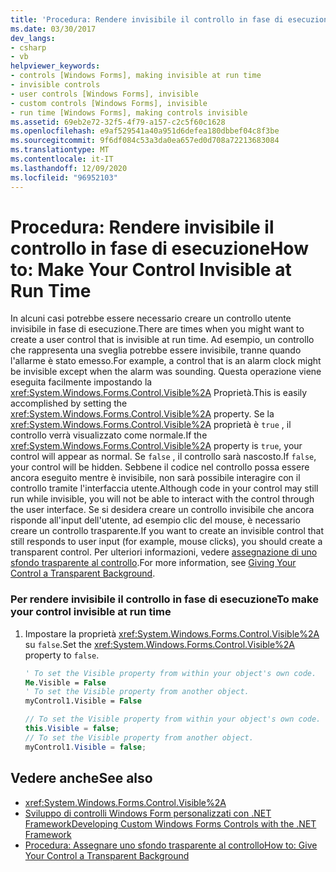 ```yaml
---
title: 'Procedura: Rendere invisibile il controllo in fase di esecuzione'
ms.date: 03/30/2017
dev_langs:
- csharp
- vb
helpviewer_keywords:
- controls [Windows Forms], making invisible at run time
- invisible controls
- user controls [Windows Forms], invisible
- custom controls [Windows Forms], invisible
- run time [Windows Forms], making controls invisible
ms.assetid: 69eb2e72-32f5-4f79-a157-c2c5f60c1628
ms.openlocfilehash: e9af529541a40a951d6defea180dbbef04c8f3be
ms.sourcegitcommit: 9f6df084c53a3da0ea657ed0d708a72213683084
ms.translationtype: MT
ms.contentlocale: it-IT
ms.lasthandoff: 12/09/2020
ms.locfileid: "96952103"
---
```

# <a name="how-to-make-your-control-invisible-at-run-time"></a><span data-ttu-id="6166b-102">Procedura: Rendere invisibile il controllo in fase di esecuzione</span><span class="sxs-lookup"><span data-stu-id="6166b-102">How to: Make Your Control Invisible at Run Time</span></span>
<span data-ttu-id="6166b-103">In alcuni casi potrebbe essere necessario creare un controllo utente invisibile in fase di esecuzione.</span><span class="sxs-lookup"><span data-stu-id="6166b-103">There are times when you might want to create a user control that is invisible at run time.</span></span> <span data-ttu-id="6166b-104">Ad esempio, un controllo che rappresenta una sveglia potrebbe essere invisibile, tranne quando l'allarme è stato emesso.</span><span class="sxs-lookup"><span data-stu-id="6166b-104">For example, a control that is an alarm clock might be invisible except when the alarm was sounding.</span></span> <span data-ttu-id="6166b-105">Questa operazione viene eseguita facilmente impostando la <xref:System.Windows.Forms.Control.Visible%2A> Proprietà.</span><span class="sxs-lookup"><span data-stu-id="6166b-105">This is easily accomplished by setting the <xref:System.Windows.Forms.Control.Visible%2A> property.</span></span> <span data-ttu-id="6166b-106">Se la <xref:System.Windows.Forms.Control.Visible%2A> proprietà è `true` , il controllo verrà visualizzato come normale.</span><span class="sxs-lookup"><span data-stu-id="6166b-106">If the <xref:System.Windows.Forms.Control.Visible%2A> property is `true`, your control will appear as normal.</span></span> <span data-ttu-id="6166b-107">Se `false` , il controllo sarà nascosto.</span><span class="sxs-lookup"><span data-stu-id="6166b-107">If `false`, your control will be hidden.</span></span> <span data-ttu-id="6166b-108">Sebbene il codice nel controllo possa essere ancora eseguito mentre è invisibile, non sarà possibile interagire con il controllo tramite l'interfaccia utente.</span><span class="sxs-lookup"><span data-stu-id="6166b-108">Although code in your control may still run while invisible, you will not be able to interact with the control through the user interface.</span></span> <span data-ttu-id="6166b-109">Se si desidera creare un controllo invisibile che ancora risponde all'input dell'utente, ad esempio clic del mouse, è necessario creare un controllo trasparente.</span><span class="sxs-lookup"><span data-stu-id="6166b-109">If you want to create an invisible control that still responds to user input (for example, mouse clicks), you should create a transparent control.</span></span> <span data-ttu-id="6166b-110">Per ulteriori informazioni, vedere [assegnazione di uno sfondo trasparente al controllo](how-to-give-your-control-a-transparent-background.md).</span><span class="sxs-lookup"><span data-stu-id="6166b-110">For more information, see [Giving Your Control a Transparent Background](how-to-give-your-control-a-transparent-background.md).</span></span>  
  
### <a name="to-make-your-control-invisible-at-run-time"></a><span data-ttu-id="6166b-111">Per rendere invisibile il controllo in fase di esecuzione</span><span class="sxs-lookup"><span data-stu-id="6166b-111">To make your control invisible at run time</span></span>  
  
1. <span data-ttu-id="6166b-112">Impostare la proprietà <xref:System.Windows.Forms.Control.Visible%2A> su `false`.</span><span class="sxs-lookup"><span data-stu-id="6166b-112">Set the <xref:System.Windows.Forms.Control.Visible%2A> property to `false`.</span></span>  
  
    ```vb  
    ' To set the Visible property from within your object's own code.  
    Me.Visible = False  
    ' To set the Visible property from another object.  
    myControl1.Visible = False  
    ```  
  
    ```csharp  
    // To set the Visible property from within your object's own code.  
    this.Visible = false;  
    // To set the Visible property from another object.  
    myControl1.Visible = false;  
    ```  
  
## <a name="see-also"></a><span data-ttu-id="6166b-113">Vedere anche</span><span class="sxs-lookup"><span data-stu-id="6166b-113">See also</span></span>

- <xref:System.Windows.Forms.Control.Visible%2A>
- [<span data-ttu-id="6166b-114">Sviluppo di controlli Windows Form personalizzati con .NET Framework</span><span class="sxs-lookup"><span data-stu-id="6166b-114">Developing Custom Windows Forms Controls with the .NET Framework</span></span>](developing-custom-windows-forms-controls.md)
- [<span data-ttu-id="6166b-115">Procedura: Assegnare uno sfondo trasparente al controllo</span><span class="sxs-lookup"><span data-stu-id="6166b-115">How to: Give Your Control a Transparent Background</span></span>](how-to-give-your-control-a-transparent-background.md)
